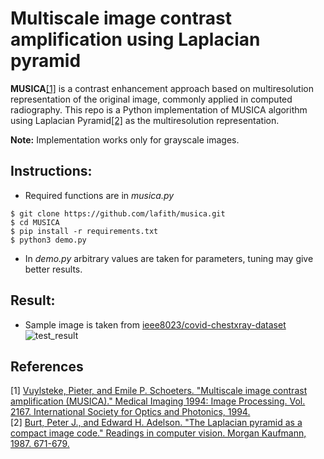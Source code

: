 # Multiscale image contrast amplification using Laplacian pyramid

**MUSICA**[[1]](#1) is a contrast enhancement approach based on multiresolution representation of the original image, commonly applied in computed radiography.
This repo is a Python implementation of MUSICA algorithm using Laplacian Pyramid[[2]](#2) as the multiresolution representation.

**Note:** Implementation works only for grayscale images.
## Instructions:
- Required functions are in *musica.py*
```console
$ git clone https://github.com/lafith/musica.git
$ cd MUSICA
$ pip install -r requirements.txt
$ python3 demo.py
```
- In *demo.py* arbitrary values are taken for parameters, tuning may give better results.
## Result:
- Sample image is taken from [ieee8023/covid-chestxray-dataset](https://github.com/ieee8023/covid-chestxray-dataset/blob/master/images/a7e0a141.jpg)
![test_result](https://user-images.githubusercontent.com/39316548/120895618-70a28000-c63b-11eb-87fb-04c8b21aac5b.png)

## References
<a id="1">[1]</a> 
[Vuylsteke, Pieter, and Emile P. Schoeters. "Multiscale image contrast amplification (MUSICA)." Medical Imaging 1994: Image Processing. Vol. 2167. International Society for Optics and Photonics, 1994.](https://www.spiedigitallibrary.org/conference-proceedings-of-spie/2167/0000/Multiscale-image-contrast-amplification-MUSICA/10.1117/12.175090.short)
<br>
<a id="2">[2]</a> 
[Burt, Peter J., and Edward H. Adelson. "The Laplacian pyramid as a compact image code." Readings in computer vision. Morgan Kaufmann, 1987. 671-679.](https://www.sciencedirect.com/science/article/pii/B9780080515816500659)
